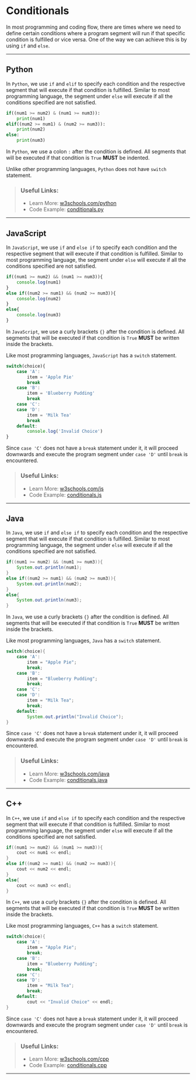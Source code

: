 # Conditionals

In most programming and coding flow, there are times where we need to define certain conditions where a program segment will run if that specific condition is fulfilled or vice versa. One of the way we can achieve this is by using `if` and `else`.

---

## Python

In `Python`, we use `if` and `elif` to specify each condition and the respective segment that will execute if that condition is fulfilled. Similar to most programming language, the segment under `else` will execute if all the conditions specified are not satisfied.

```py
if((num1 >= num2) & (num1 >= num3)):    
    print(num1)
elif((num2 >= num1) & (num2 >= num3)):  
    print(num2)
else:
    print(num3)
```

In `Python`, we use a colon `:` after the condition is defined. All segments that will be executed if that condition is `True` **MUST** be indented.

Unlike other programming languages, `Python` does not have `switch` statement.

> ### Useful Links:
> 
> * Learn More: [w3schools.com/python](https://www.w3schools.com/python/python_conditions.asp)
> * Code Example: [conditionals.py](https://github.com/LimJY03/SyntaxComparison/blob/main/04.%20Conditionals/Sample%20Codes/conditionals.py)

---

## JavaScript

In `JavaScript`, we use `if` and `else if` to specify each condition and the respective segment that will execute if that condition is fulfilled. Similar to most programming language, the segment under `else` will execute if all the conditions specified are not satisfied.

```js
if((num1 >= num2) && (num1 >= num3)){
    console.log(num1)
}
else if((num2 >= num1) && (num2 >= num3)){
    console.log(num2)
}
else{
    console.log(num3)
}
```

In `JavaScript`, we use a curly brackets `{}` after the condition is defined. All segments that will be executed if that condition is `True` **MUST** be written inside the brackets.

Like most programming languages, `JavaScript` has a `switch` statement.

```js
switch(choice){
    case 'A':
        item = 'Apple Pie'
        break
    case 'B':
        item = 'Blueberry Pudding'
        break
    case 'C':
    case 'D':
        item = 'Milk Tea'
        break
    default:
        console.log('Invalid Choice')
}
```

Since `case 'C'` does not have a `break` statement under it, it will proceed downwards and execute the program segment under `case 'D'` until `break` is encountered.

> ### Useful Links:
> 
> * Learn More: [w3schools.com/js](https://www.w3schools.com/js/js_if_else.asp)
> * Code Example: [conditionals.js](https://github.com/LimJY03/SyntaxComparison/blob/main/04.%20Conditionals/Sample%20Codes/conditionals.js)

---

## Java

In `Java`, we use `if` and `else if` to specify each condition and the respective segment that will execute if that condition is fulfilled. Similar to most programming language, the segment under `else` will execute if all the conditions specified are not satisfied.

```java
if((num1 >= num2) && (num1 >= num3)){
    System.out.println(num1);
}
else if((num2 >= num1) && (num2 >= num3)){
    System.out.println(num2);
}
else{
    System.out.println(num3);
}
```

In `Java`, we use a curly brackets `{}` after the condition is defined. All segments that will be executed if that condition is `True` **MUST** be written inside the brackets.

Like most programming languages, `Java` has a `switch` statement.

```java
switch(choice){
    case 'A':
        item = "Apple Pie";
        break;
    case 'B':
        item = "Blueberry Pudding";
        break;
    case 'C':
    case 'D':
        item = "Milk Tea";
        break;
    default:
        System.out.println("Invalid Choice");
}
```

Since `case 'C'` does not have a `break` statement under it, it will proceed downwards and execute the program segment under `case 'D'` until `break` is encountered.

> ### Useful Links:
> 
> * Learn More: [w3schools.com/java](https://www.w3schools.com/java/java_conditions.asp)
> * Code Example: [conditionals.java](https://github.com/LimJY03/SyntaxComparison/blob/main/04.%20Conditionals/Sample%20Codes/conditionals.java)

---

## C++

In `C++`, we use `if` and `else if` to specify each condition and the respective segment that will execute if that condition is fulfilled. Similar to most programming language, the segment under `else` will execute if all the conditions specified are not satisfied.

```cpp
if((num1 >= num2) && (num1 >= num3)){
    cout << num1 << endl;
}
else if((num2 >= num1) && (num2 >= num3)){
    cout << num2 << endl;
}
else{
    cout << num3 << endl;
}
```

In `C++`, we use a curly brackets `{}` after the condition is defined. All segments that will be executed if that condition is `True` **MUST** be written inside the brackets.

Like most programming languages, `C++` has a `switch` statement.

```cpp
switch(choice){
    case 'A':
        item = "Apple Pie";
        break;
    case 'B':
        item = "Blueberry Pudding";
        break;
    case 'C':
    case 'D':
        item = "Milk Tea";
        break;
    default:
        cout << "Invalid Choice" << endl;
}
```

Since `case 'C'` does not have a `break` statement under it, it will proceed downwards and execute the program segment under `case 'D'` until `break` is encountered.

> ### Useful Links:
> 
> * Learn More: [w3schools.com/cpp](https://www.w3schools.com/cpp/cpp_conditions.asp)
> * Code Example: [conditionals.cpp](https://github.com/LimJY03/SyntaxComparison/blob/main/04.%20Conditionals/Sample%20Codes/conditionals.cpp)

---